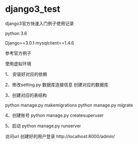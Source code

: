 # django3_test
django3官方快速入门例子使用记录


python 3.6

Django==3.0.1
mysqlclient==1.4.6

参考官方例子

使用虚拟环境

1、
安装好对应的依赖
 
2、修改setting.py 数据库连接信息  创建对应的数据库

3、创建对应的表结构

python manage.py makemigrations 
python manage.py migrate


4、创建账号
python manage.py createsuperuser


5、启动
python manage.py runserver

访问url  创建好的用户登录
http://localhost:8000/admin/



